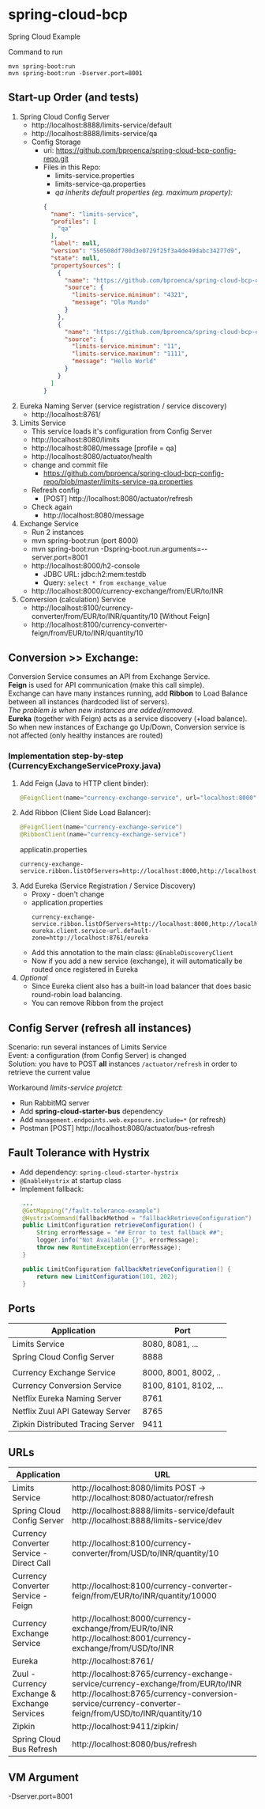 # spring-cloud-bcp
Spring Cloud Example

Command to run
```
mvn spring-boot:run 
mvn spring-boot:run -Dserver.port=8001
```

## Start-up Order (and tests)

1. Spring Cloud Config Server
    * http://localhost:8888/limits-service/default
    * http://localhost:8888/limits-service/qa
    * Config Storage
      * uri: https://github.com/bproenca/spring-cloud-bcp-config-repo.git
      * Files in this Repo:
        * limits-service.properties
        * limits-service-qa.properties
        * *qa inherits default properties (eg. maximum property):*
        ```json
        {
          "name": "limits-service",
          "profiles": [
            "qa"
          ],
          "label": null,
          "version": "550508df700d3e0729f25f3a4de49dabc34277d9",
          "state": null,
          "propertySources": [
            {
              "name": "https://github.com/bproenca/spring-cloud-bcp-config-repo.git/limits-service-qa.properties",
              "source": {
                "limits-service.minimum": "4321",
                "message": "Ola Mundo"
              }
            },
            {
              "name": "https://github.com/bproenca/spring-cloud-bcp-config-repo.git/limits-service.properties",
              "source": {
                "limits-service.minimum": "11",
                "limits-service.maximum": "1111",
                "message": "Hello World"
              }
            }
          ]
        }
        ```
2. Eureka Naming Server (service registration / service discovery)
    * http://localhost:8761/
3. Limits Service
    * This service loads it's configuration from Config Server
    * http://localhost:8080/limits
    * http://localhost:8080/message [profile = qa]
    * http://localhost:8080/actuator/health
    * change and commit file 
      * https://github.com/bproenca/spring-cloud-bcp-config-repo/blob/master/limits-service-qa.properties
    * Refresh config
      * [POST] http://localhost:8080/actuator/refresh
    * Check again
      * http://localhost:8080/message
4. Exchange Service
    * Run 2 instances
    * mvn spring-boot:run (port 8000)
    * mvn spring-boot:run -Dspring-boot.run.arguments=--server.port=8001
    * http://localhost:8000/h2-console
      * JDBC URL: jdbc:h2:mem:testdb
      * Query: `select * from exchange_value`
    * http://localhost:8000/currency-exchange/from/EUR/to/INR
5. Conversion (calculation) Service
    * http://localhost:8100/currency-converter/from/EUR/to/INR/quantity/10 [Without Feign]
    * http://localhost:8100/currency-converter-feign/from/EUR/to/INR/quantity/10


## Conversion >> Exchange:

Conversion Service consumes an API from Exchange Service.  
**Feign** is used for API communication (make this call simple).  
Exchange can have many instances running, add **Ribbon** to Load Balance between all instances (hardcoded list of servers).  
*The problem is when new instances are added/removed.*  
**Eureka** (together with Feign) acts as a service discovery (+load balance). So when new instances of Exchange go Up/Down, Conversion service is not affected (only healthy instances are routed)

### Implementation step-by-step  (CurrencyExchangeServiceProxy.java)
1. Add Feign (Java to HTTP client binder):  
    ```java
    @FeignClient(name="currency-exchange-service", url="localhost:8000") // without service discovery (eureka) you have to hardcode URL
    ```
2. Add Ribbon (Client Side Load Balancer):  
    ```java
    @FeignClient(name="currency-exchange-service")
    @RibbonClient(name="currency-exchange-service")
    ```
    applicatin.properties
    ```properties
    currency-exchange-service.ribbon.listOfServers=http://localhost:8000,http://localhost:8001
    ```
3. Add Eureka (Service Registration / Service Discovery)
    * Proxy - doen't change
    * application.properties
      ```properties
      currency-exchange-service.ribbon.listOfServers=http://localhost:8000,http://localhost:8001
      eureka.client.service-url.default-zone=http://localhost:8761/eureka
      ```
    * Add this annotation to the main class: `@EnableDiscoveryClient`
    * Now if you add a new service (exchange), it will automatically be routed once registered in Eureka 
4. *Optional*
    * Since Eureka client also has a built-in load balancer that does basic round-robin load balancing.
    * You can remove Ribbon from the project

## Config Server (refresh all instances)

Scenario: run several instances of Limits Service  
Event: a configuration (from Config Server) is changed  
Solution: you have to POST **all** instances `/actuator/refresh` in order to retrieve the current value

Workaround *limits-service projetct*:  
* Run RabbitMQ server
* Add **spring-cloud-starter-bus** dependency
* Add `management.endpoints.web.exposure.include=*` (or refresh)
* Postman [POST] http://localhost:8080/actuator/bus-refresh

## Fault Tolerance with Hystrix

* Add dependency: `spring-cloud-starter-hystrix` 
* `@EnableHystrix` at startup class
* Implement fallback:
```java
    ...
    @GetMapping("/fault-tolerance-example")
    @HystrixCommand(fallbackMethod = "fallbackRetrieveConfiguration")
    public LimitConfiguration retrieveConfiguration() {
        String errorMessage = "## Error to test fallback ##";
        logger.info("Not Available {}", errorMessage);
        throw new RuntimeException(errorMessage);
    }

    public LimitConfiguration fallbackRetrieveConfiguration() {
        return new LimitConfiguration(101, 202);
    }
```

## Ports

|     Application       |     Port          |
| ------------- | ------------- |
| Limits Service | 8080, 8081, ... |
| Spring Cloud Config Server | 8888 |
|  |  |
| Currency Exchange Service | 8000, 8001, 8002, ..  |
| Currency Conversion Service | 8100, 8101, 8102, ... |
| Netflix Eureka Naming Server | 8761 |
| Netflix Zuul API Gateway Server | 8765 |
| Zipkin Distributed Tracing Server | 9411 |


## URLs

|     Application       |     URL          |
| ------------- | ------------- |
| Limits Service | http://localhost:8080/limits POST -> http://localhost:8080/actuator/refresh|
|Spring Cloud Config Server| http://localhost:8888/limits-service/default http://localhost:8888/limits-service/dev |
|  Currency Converter Service - Direct Call| http://localhost:8100/currency-converter/from/USD/to/INR/quantity/10|
|  Currency Converter Service - Feign| http://localhost:8100/currency-converter-feign/from/EUR/to/INR/quantity/10000|
| Currency Exchange Service | http://localhost:8000/currency-exchange/from/EUR/to/INR http://localhost:8001/currency-exchange/from/USD/to/INR|
| Eureka | http://localhost:8761/|
| Zuul - Currency Exchange & Exchange Services | http://localhost:8765/currency-exchange-service/currency-exchange/from/EUR/to/INR http://localhost:8765/currency-conversion-service/currency-converter-feign/from/USD/to/INR/quantity/10|
| Zipkin | http://localhost:9411/zipkin/ |
| Spring Cloud Bus Refresh | http://localhost:8080/bus/refresh |

## VM Argument

-Dserver.port=8001

